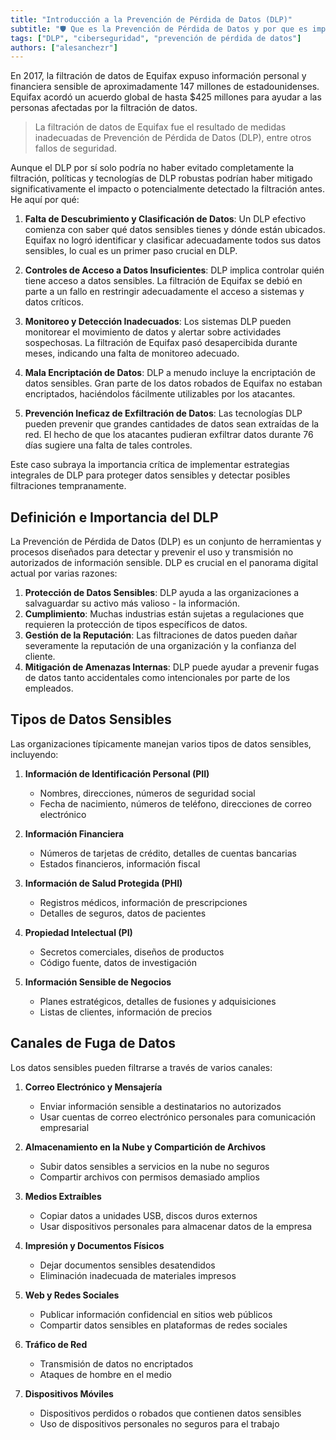 ```yaml
---
title: "Introducción a la Prevención de Pérdida de Datos (DLP)"
subtitle: "🛡️ Que es la Prevención de Pérdida de Datos y por que es importante. Entendiendo el papel crucial del DLP en la protección de la información sensible. Tipos de datos sensibles y canales de fuga de datos."
tags: ["DLP", "ciberseguridad", "prevención de pérdida de datos"]
authors: ["alesanchezr"]
---
```


En 2017, la filtración de datos de Equifax expuso información personal y financiera sensible de aproximadamente 147 millones de estadounidenses. Equifax acordó un acuerdo global de hasta $425 millones para ayudar a las personas afectadas por la filtración de datos.

> La filtración de datos de Equifax fue el resultado de medidas inadecuadas de Prevención de Pérdida de Datos (DLP), entre otros fallos de seguridad.

Aunque el DLP por sí solo podría no haber evitado completamente la filtración, políticas y tecnologías de DLP robustas podrían haber mitigado significativamente el impacto o potencialmente detectado la filtración antes. He aquí por qué:

1. **Falta de Descubrimiento y Clasificación de Datos**: Un DLP efectivo comienza con saber qué datos sensibles tienes y dónde están ubicados. Equifax no logró identificar y clasificar adecuadamente todos sus datos sensibles, lo cual es un primer paso crucial en DLP.

2. **Controles de Acceso a Datos Insuficientes**: DLP implica controlar quién tiene acceso a datos sensibles. La filtración de Equifax se debió en parte a un fallo en restringir adecuadamente el acceso a sistemas y datos críticos.

3. **Monitoreo y Detección Inadecuados**: Los sistemas DLP pueden monitorear el movimiento de datos y alertar sobre actividades sospechosas. La filtración de Equifax pasó desapercibida durante meses, indicando una falta de monitoreo adecuado.

4. **Mala Encriptación de Datos**: DLP a menudo incluye la encriptación de datos sensibles. Gran parte de los datos robados de Equifax no estaban encriptados, haciéndolos fácilmente utilizables por los atacantes.

5. **Prevención Ineficaz de Exfiltración de Datos**: Las tecnologías DLP pueden prevenir que grandes cantidades de datos sean extraídas de la red. El hecho de que los atacantes pudieran exfiltrar datos durante 76 días sugiere una falta de tales controles.

Este caso subraya la importancia crítica de implementar estrategias integrales de DLP para proteger datos sensibles y detectar posibles filtraciones tempranamente.

## Definición e Importancia del DLP

La Prevención de Pérdida de Datos (DLP) es un conjunto de herramientas y procesos diseñados para detectar y prevenir el uso y transmisión no autorizados de información sensible. DLP es crucial en el panorama digital actual por varias razones:

1. **Protección de Datos Sensibles**: DLP ayuda a las organizaciones a salvaguardar su activo más valioso - la información.
2. **Cumplimiento**: Muchas industrias están sujetas a regulaciones que requieren la protección de tipos específicos de datos.
3. **Gestión de la Reputación**: Las filtraciones de datos pueden dañar severamente la reputación de una organización y la confianza del cliente.
4. **Mitigación de Amenazas Internas**: DLP puede ayudar a prevenir fugas de datos tanto accidentales como intencionales por parte de los empleados.

## Tipos de Datos Sensibles

Las organizaciones típicamente manejan varios tipos de datos sensibles, incluyendo:

1. **Información de Identificación Personal (PII)**
   - Nombres, direcciones, números de seguridad social
   - Fecha de nacimiento, números de teléfono, direcciones de correo electrónico

2. **Información Financiera**
   - Números de tarjetas de crédito, detalles de cuentas bancarias
   - Estados financieros, información fiscal

3. **Información de Salud Protegida (PHI)**
   - Registros médicos, información de prescripciones
   - Detalles de seguros, datos de pacientes

4. **Propiedad Intelectual (PI)**
   - Secretos comerciales, diseños de productos
   - Código fuente, datos de investigación

5. **Información Sensible de Negocios**
   - Planes estratégicos, detalles de fusiones y adquisiciones
   - Listas de clientes, información de precios

## Canales de Fuga de Datos

Los datos sensibles pueden filtrarse a través de varios canales:

1. **Correo Electrónico y Mensajería**
   - Enviar información sensible a destinatarios no autorizados
   - Usar cuentas de correo electrónico personales para comunicación empresarial

2. **Almacenamiento en la Nube y Compartición de Archivos**
   - Subir datos sensibles a servicios en la nube no seguros
   - Compartir archivos con permisos demasiado amplios

3. **Medios Extraíbles**
   - Copiar datos a unidades USB, discos duros externos
   - Usar dispositivos personales para almacenar datos de la empresa

4. **Impresión y Documentos Físicos**
   - Dejar documentos sensibles desatendidos
   - Eliminación inadecuada de materiales impresos

5. **Web y Redes Sociales**
   - Publicar información confidencial en sitios web públicos
   - Compartir datos sensibles en plataformas de redes sociales

6. **Tráfico de Red**
   - Transmisión de datos no encriptados
   - Ataques de hombre en el medio

7. **Dispositivos Móviles**
   - Dispositivos perdidos o robados que contienen datos sensibles
   - Uso de dispositivos personales no seguros para el trabajo
